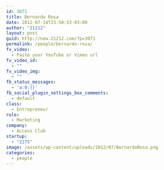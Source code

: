 ```yaml
---
id: 3071
title: Bernardo Rosa
date: 2012-07-14T23:50:53-03:00
author: "21212"
layout: post
guid: http://new.21212.com/?p=3071
permalink: /people/bernardo-rosa/
fv_video:
  - Paste your YouTube or Vimeo url
fv_video_id:
  - ""
fv_video_img:
  - ""
fb_status_messages:
  - 'a:0:{}'
fb_social_plugin_settings_box_comments:
  - default
class:
  - Entrepreneur
role:
  - Marketing
company:
  - Access Club
startup:
  - "2275"
image: /assets/wp-content/uploads/2012/07/BernardoRosa.png
categories:
  - people
---
```

